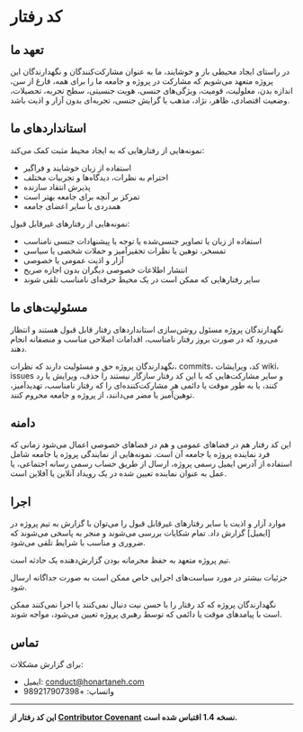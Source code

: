 # کد رفتار

## تعهد ما

در راستای ایجاد محیطی باز و خوشایند، ما به عنوان مشارکت‌کنندگان و نگهدارندگان این پروژه متعهد می‌شویم که مشارکت در پروژه و جامعه ما را برای همه، فارغ از سن، اندازه بدن، معلولیت، قومیت، ویژگی‌های جنسی، هویت جنسیتی، سطح تجربه، تحصیلات، وضعیت اقتصادی، ظاهر، نژاد، مذهب یا گرایش جنسی، تجربه‌ای بدون آزار و اذیت باشد.

## استانداردهای ما

نمونه‌هایی از رفتارهایی که به ایجاد محیط مثبت کمک می‌کند:

- استفاده از زبان خوشایند و فراگیر
- احترام به نظرات، دیدگاه‌ها و تجربیات مختلف
- پذیرش انتقاد سازنده
- تمرکز بر آنچه برای جامعه بهتر است
- همدردی با سایر اعضای جامعه

نمونه‌هایی از رفتارهای غیرقابل قبول:

- استفاده از زبان یا تصاویر جنسی‌شده یا توجه یا پیشنهادات جنسی نامناسب
- تمسخر، توهین یا نظرات تحقیرآمیز و حملات شخصی یا سیاسی
- آزار و اذیت عمومی یا خصوصی
- انتشار اطلاعات خصوصی دیگران بدون اجازه صریح
- سایر رفتارهایی که ممکن است در یک محیط حرفه‌ای نامناسب تلقی شوند

## مسئولیت‌های ما

نگهدارندگان پروژه مسئول روشن‌سازی استانداردهای رفتار قابل قبول هستند و انتظار می‌رود که در صورت بروز رفتار نامناسب، اقدامات اصلاحی مناسب و منصفانه انجام دهند.

نگهدارندگان پروژه حق و مسئولیت دارند که نظرات، commits، کد، ویرایشات wiki، issues و سایر مشارکت‌هایی که با این کد رفتار سازگار نیستند را حذف، ویرایش یا رد کنند، یا به طور موقت یا دائمی هر مشارکت‌کننده‌ای را که رفتار نامناسب، تهدیدآمیز، توهین‌آمیز یا مضر می‌دانند، از پروژه و جامعه محروم کنند.

## دامنه

این کد رفتار هم در فضاهای عمومی و هم در فضاهای خصوصی اعمال می‌شود زمانی که فرد نماینده پروژه یا جامعه آن است. نمونه‌هایی از نمایندگی پروژه یا جامعه شامل استفاده از آدرس ایمیل رسمی پروژه، ارسال از طریق حساب رسمی رسانه اجتماعی، یا عمل به عنوان نماینده تعیین شده در یک رویداد آنلاین یا آفلاین است.

## اجرا

موارد آزار و اذیت یا سایر رفتارهای غیرقابل قبول را می‌توان با گزارش به تیم پروژه در [ایمیل] گزارش داد. تمام شکایات بررسی می‌شوند و منجر به پاسخی می‌شوند که ضروری و مناسب با شرایط تلقی می‌شود.

تیم پروژه متعهد به حفظ محرمانه بودن گزارش‌دهنده یک حادثه است.

جزئیات بیشتر در مورد سیاست‌های اجرایی خاص ممکن است به صورت جداگانه ارسال شود.

نگهدارندگان پروژه که کد رفتار را با حسن نیت دنبال نمی‌کنند یا اجرا نمی‌کنند ممکن است با پیامدهای موقت یا دائمی که توسط رهبری پروژه تعیین می‌شود، مواجه شوند.

## تماس

برای گزارش مشکلات:
- ایمیل: conduct@honartaneh.com
- واتساپ: +989217907398

---

**این کد رفتار از [Contributor Covenant][homepage] نسخه 1.4 اقتباس شده است.**

[homepage]: https://www.contributor-covenant.org
